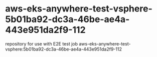 # aws-eks-anywhere-test-vsphere-5b01ba92-dc3a-46be-ae4a-443e951da2f9-112
repository for use with E2E test job aws-eks-anywhere-test-vsphere:5b01ba92-dc3a-46be-ae4a-443e951da2f9-112
